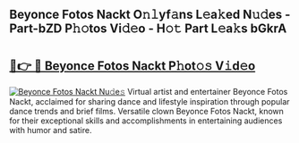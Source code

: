 ## Beyonce Fotos Nackt O𝚗𝚕yf𝚊ns L𝚎a𝚔ed N𝚞𝚍es - Part-bZD P𝚑𝚘tos Vi𝚍𝚎o - H𝚘𝚝 Part L𝚎a𝚔s bGkrA

# <h2><a href="http://kf1hek.oniu.top/?m=Beyonce+Fotos+Nackt">🔗👉 🔴 Beyonce Fotos Nackt P𝚑ot𝚘𝚜 V𝚒d𝚎o</a></h2>

[![Beyonce Fotos Nackt Nu𝚍e𝚜](https://i.imgur.com/0qMVB7G.gif)](http://kf1hek.oniu.top/?m=Beyonce+Fotos+Nackt)
Virtual artist and entertainer Beyonce Fotos Nackt, acclaimed for sharing dance and lifestyle inspiration through popular dance trends and brief films. Versatile clown Beyonce Fotos Nackt, known for their exceptional skills and accomplishments in entertaining audiences with humor and satire.  
